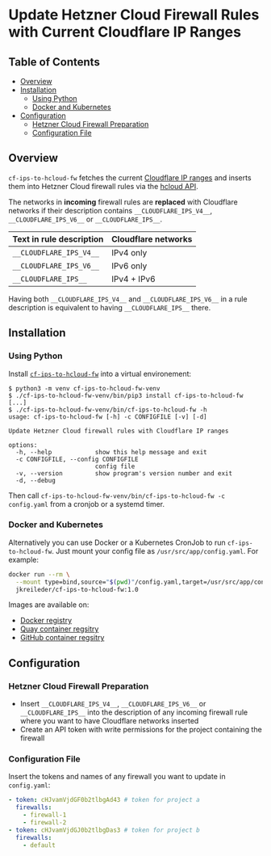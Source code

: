 # Update Hetzner Cloud Firewall Rules with Current Cloudflare IP Ranges  <!-- omit from toc -->

## Table of Contents <!-- omit from toc -->

- [Overview](#overview)
- [Installation](#installation)
  - [Using Python](#using-python)
  - [Docker and Kubernetes](#docker-and-kubernetes)
- [Configuration](#configuration)
  - [Hetzner Cloud Firewall Preparation](#hetzner-cloud-firewall-preparation)
  - [Configuration File](#configuration-file)

## Overview

`cf-ips-to-hcloud-fw` fetches the current
[Cloudflare IP ranges](https://www.cloudflare.com/ips/) and inserts them into
Hetzner Cloud firewall rules via the
[hcloud API](https://docs.hetzner.cloud/#firewall-actions-set-rules).

The networks in **incoming** firewall rules are **replaced** with
Cloudflare networks if their description contains `__CLOUDFLARE_IPS_V4__`,
`__CLOUDFLARE_IPS_V6__` or `__CLOUDFLARE_IPS__`.

| Text in rule description | Cloudflare networks |
| ------------------------ | ------------------- |
| `__CLOUDFLARE_IPS_V4__`  | IPv4 only           |
| `__CLOUDFLARE_IPS_V6__`  | IPv6 only           |
| `__CLOUDFLARE_IPS__`     | IPv4 + IPv6         |

Having both `__CLOUDFLARE_IPS_V4__` and `__CLOUDFLARE_IPS_V6__` in a rule
description is equivalent to having `__CLOUDFLARE_IPS__` there.

## Installation

### Using Python

Install [`cf-ips-to-hcloud-fw`](https://pypi.org/project/cf-ips-to-hcloud-fw/)
into a virtual environement:

```shell session
$ python3 -m venv cf-ips-to-hcloud-fw-venv
$ ./cf-ips-to-hcloud-fw-venv/bin/pip3 install cf-ips-to-hcloud-fw
[...]
$ ./cf-ips-to-hcloud-fw-venv/bin/cf-ips-to-hcloud-fw -h
usage: cf-ips-to-hcloud-fw [-h] -c CONFIGFILE [-v] [-d]

Update Hetzner Cloud firewall rules with Cloudflare IP ranges

options:
  -h, --help            show this help message and exit
  -c CONFIGFILE, --config CONFIGFILE
                        config file
  -v, --version         show program's version number and exit
  -d, --debug
```

Then call `cf-ips-to-hcloud-fw-venv/bin/cf-ips-to-hcloud-fw -c config.yaml`
from a cronjob or a systemd timer.

### Docker and Kubernetes

Alternatively you can use Docker or a Kubernetes CronJob to run
`cf-ips-to-hcloud-fw`.  Just mount your config file as
`/usr/src/app/config.yaml`.  For example:

```bash
docker run --rm \
  --mount type=bind,source="$(pwd)"/config.yaml,target=/usr/src/app/config.yaml,readonly \
  jkreileder/cf-ips-to-hcloud-fw:1.0
```

Images are available on:

- [Docker registry](https://hub.docker.com/r/jkreileder/cf-ips-to-hcloud-fw)
- [Quay container regsitry](https://quay.io/repository/jkreileder/cf-ips-to-hcloud-fw)
- [GitHub container regsitry](https://github.com/jkreileder/cf-ips-to-hcloud-fw/pkgs/container/cf-ips-to-hcloud-fw)

## Configuration

### Hetzner Cloud Firewall Preparation

- Insert `__CLOUDFLARE_IPS_V4__`, `__CLOUDFLARE_IPS_V6__` or
  `__CLOUDFLARE_IPS__` into the description of any incoming firewall rule
  where you want to have Cloudflare networks inserted
- Create an API token with write permissions for the project containing
  the firewall

### Configuration File

Insert the tokens and names of any firewall you want to update in
`config.yaml`:

```yaml
- token: cHJvamVjdGF0b2tlbgAd43 # token for project a
  firewalls:
    - firewall-1
    - firewall-2
- token: cHJvamVjdGJ0b2tlbgDas3 # token for project b
  firewalls:
    - default
```
